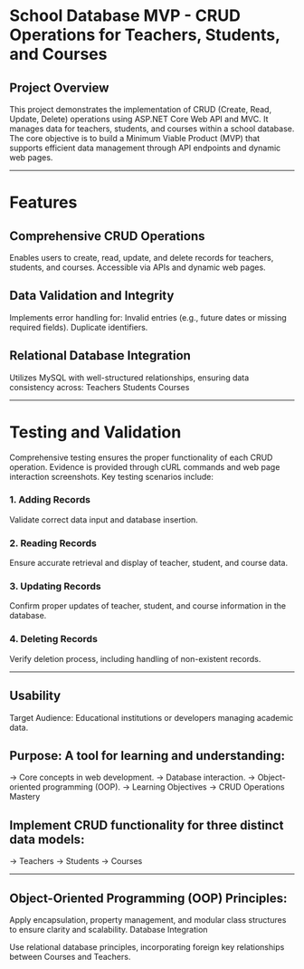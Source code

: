 # School Database MVP - CRUD Operations for Teachers, Students, and Courses
## Project Overview
This project demonstrates the implementation of CRUD (Create, Read, Update, Delete) operations using ASP.NET Core Web API and MVC. It manages data for teachers, students, and courses within a school database. The core objective is to build a Minimum Viable Product (MVP) that supports efficient data management through API endpoints and dynamic web pages.

---
# Features
## Comprehensive CRUD Operations
Enables users to create, read, update, and delete records for teachers, students, and courses.
Accessible via APIs and dynamic web pages.

## Data Validation and Integrity
Implements error handling for:
Invalid entries (e.g., future dates or missing required fields).
Duplicate identifiers.

## Relational Database Integration
Utilizes MySQL with well-structured relationships, ensuring data consistency across:
Teachers 
Students 
Courses

---
# Testing and Validation
Comprehensive testing ensures the proper functionality of each CRUD operation. Evidence is provided through cURL commands and web page interaction screenshots. Key testing scenarios include:

### 1. Adding Records
Validate correct data input and database insertion.

### 2. Reading Records
Ensure accurate retrieval and display of teacher, student, and course data.

### 3. Updating Records
Confirm proper updates of teacher, student, and course information in the database.

### 4. Deleting Records
Verify deletion process, including handling of non-existent records.

--- 

## Usability
Target Audience: Educational institutions or developers managing academic data.

## Purpose: A tool for learning and understanding:
-> Core concepts in web development. 
-> Database interaction. 
-> Object-oriented programming (OOP). 
-> Learning Objectives 
-> CRUD Operations Mastery

## Implement CRUD functionality for three distinct data models:
-> Teachers 
-> Students 
-> Courses

---
## Object-Oriented Programming (OOP) Principles:
Apply encapsulation, property management, and modular class structures to ensure clarity and scalability.
Database Integration

Use relational database principles, incorporating foreign key relationships between Courses and Teachers.
